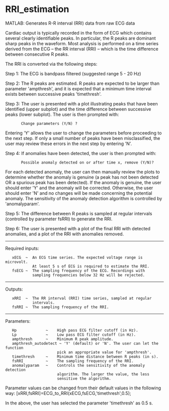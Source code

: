 # RRI_estimation
MATLAB: Generates R-R interval (RRI) data from raw ECG data

Cardiac output is typically recorded in the form of ECG which contains several
clearly identifiable peaks. In particular, the R peaks are dominant
sharp peaks in the waveform. Most analysis is performed on a time series derived
from the ECG – the RR interval (RRI) – which is the time difference between
consecutive R peaks.

The RRI is converted via the following steps:
 
   Step 1: The ECG is bandpass filtered (suggested range 5 - 20 Hz)

   Step 2: The R peaks are estimated. R peaks are expected to be larger
           than parameter 'ampthresh', and it is expected that a minimum 
           time interval exists between successive peaks 'timethresh'.

   Step 3: The user is presented with a plot illustrating peaks that have
           been identified (upper subplot) and the time difference between 
           successive peaks (lower subplot). 
           The user is then prompted with: 
 
           Change parameters (Y/N) ?

   Entering 'Y' allows the user to change the parameters before 
   proceeding to the next step. If only a small number of peaks 
   have been misclassified, the user may review these errors in the
   next step by entering 'N'.
 
Step 4: If anomalies have been detected, the user is then prompted with:
 
           Possible anomaly detected on or after time x, remove (Y/N)? 
 
For each detected anomaly, the user can then manually review
the plots to determine whether the anomaly is genuine (a peak
has not been detected OR a spurious peak has been detected). If
the anomaly is genuine, the user should enter 'Y' and the
anomaly will be corrected. Otherwise, the user should enter 'N'
and no changes will be made concerning the potential anomaly.
The sensitivity of the anomaly detection algorithm is controlled
by 'anomalyparam'.

Step 5: The difference between R peaks is sampled at regular intervals
(controlled by parameter fsRRI) to generate the RRI.

Step 6: The user is presented with a plot of the final RRI with
detected anomalies, and a plot of the RRI with anomalies removed. 

 -------------------------------------------------------------------------
 Required inputs:
 
       xECG  ~  An ECG time series. The expected voltage range is microvolt.
                At least 5 s of ECG is required to estimate the RRI.
       fsECG ~  The sampling frequency of the ECG. Recordings with
                sampling frequencies below 32 Hz will be rejected.
 
 -------------------------------------------------------------------------
 Outputs:
 
       xRRI  ~  The RR interval (RRI) time series, sampled at regular
                intervals.
       fsRRI ~  The sampling frequency of the RRI.
 
-------------------------------------------------------------------------
 Parameters:
 
       Hp             ~    High pass ECG filter cutoff (in Hz).
       Lp             ~    Low pass ECG filter cutoff (in Hz).
       ampthresh      ~    Minimum R peak amplitude.
       ampthresh_autodetect ~ 'Y' (default) or 'N'. The user can let the function 
                           pick an appropriate value for 'ampthresh'.   
       timethresh     ~    Minimum time distance between R peaks (in s). 
       fsRRI          ~    The sampling frequency of the RRI.
       anomalyparam   ~    Controls the sensitivity of the anomaly detection
                           algorithm. The larger the value, the less
                           sensitive the algorithm.
           
 
 Parameter values can be changed from their default values in the following
 way:
          [xRRI,fsRRI]=ECG_to_RRI(xECG,fsECG,'timethresh',0.5);
 
 In the above, the user has selected the parameter 'timethresh' as 0.5 s. 
